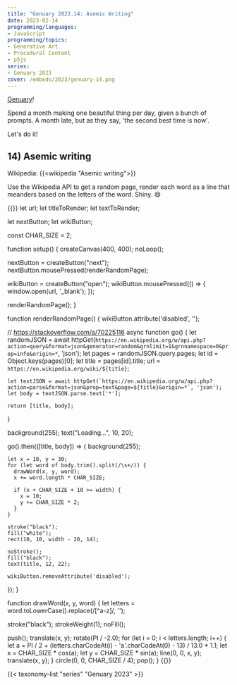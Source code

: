 ```yaml
---
title: "Genuary 2023.14: Asemic Writing"
date: 2023-02-14
programming/languages:
- JavaScript
programming/topics:
- Generative Art
- Procedural Content
- p5js
series:
- Genuary 2023
cover: /embeds/2023/genuary-14.png
---
```

[Genuary](https://genuary.art/)! 

Spend a month making one beautiful thing per day, given a bunch of prompts. A month late, but as they say, 'the second best time is now'.  

Let's do it!

## 14) Asemic writing

Wikipedia: {{<wikipedia "Asemic writing">}}

Use the Wikipedia API to get a random page, render each word as a line that meanders based on the letters of the word. Shiny. :smile:

<!--more-->

{{<p5js width="400" height="420">}}
let url;
let titleToRender;
let textToRender;

let nextButton;
let wikiButton;

const CHAR_SIZE = 2;

function setup() {
  createCanvas(400, 400);
  noLoop();
  
  nextButton = createButton("next");
  nextButton.mousePressed(renderRandomPage);
  
  wikiButton = createButton("open");
  wikiButton.mousePressed(() => {
    window.open(url, '_blank');
  });
  
  renderRandomPage();
}

function renderRandomPage() {
  wikiButton.attribute('disabled', '');
  
  // https://stackoverflow.com/a/70225116
  async function go() {
    let randomJSON = await httpGet(`https://en.wikipedia.org/w/api.php?action=query&format=json&generator=random&grnlimit=1&grnnamespace=0&prop=info&origin=*`, 'json');
    let pages = randomJSON.query.pages;
    let id = Object.keys(pages)[0];
    let title = pages[id].title;
    url = `https://en.wikipedia.org/wiki/${title}`;
    
    let textJSON = await httpGet(`https://en.wikipedia.org/w/api.php?action=parse&format=json&prop=text&page=${title}&origin=*`, 'json');
    let body = textJSON.parse.text['*'];
        
    return [title, body];
  }
  
  background(255);
  text("Loading...", 10, 20);
  
  go().then(([title, body]) => {
    background(255);

    let x = 10, y = 30;
    for (let word of body.trim().split(/\s+/)) {
      drawWord(x, y, word);
      x += word.length * CHAR_SIZE;

      if (x + CHAR_SIZE + 10 >= width) {
        x = 10;
        y += CHAR_SIZE * 2;
      }
    }
    
    stroke("black");
    fill("white");
    rect(10, 10, width - 20, 14);
    
    noStroke();
    fill("black");
    text(title, 12, 22);
    
    wikiButton.removeAttribute('disabled');
  });
}

function drawWord(x, y, word) {
  let letters = word.toLowerCase().replace(/[^a-z]/, '');
  
  stroke("black");
  strokeWeight(1);
  noFill();
  
  push();
  translate(x, y);
  rotate(PI / -2.0);
  for (let i = 0; i < letters.length; i++) {
    let a = PI / 2 + (letters.charCodeAt(i) - 'a'.charCodeAt(0) - 13) / 13.0 * 1.1;
    let x = CHAR_SIZE * cos(a);
    let y = CHAR_SIZE * sin(a);
    line(0, 0, x, y);
    translate(x, y);
  }
  circle(0, 0, CHAR_SIZE / 4);
  pop();
}
{{</p5js>}}

{{< taxonomy-list "series" "Genuary 2023" >}}
